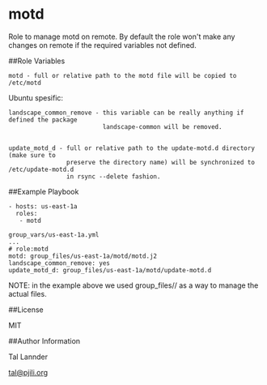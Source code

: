 # motd

Role to manage motd on remote. By default the role won't make any changes on remote
if the required variables not defined.


##Role Variables

```
motd - full or relative path to the motd file will be copied to /etc/motd
```


Ubuntu spesific:

```
landscape_common_remove - this variable can be really anything if defined the package
                          landscape-common will be removed.


update_motd_d - full or relative path to the update-motd.d directory (make sure to
                preserve the directory name) will be synchronized to /etc/update-motd.d
                in rsync --delete fashion.
```



##Example Playbook

```
- hosts: us-east-1a
  roles:
   - motd
```

```
group_vars/us-east-1a.yml
...
# role:motd
motd: group_files/us-east-1a/motd/motd.j2
landscape_common_remove: yes
update_motd_d: group_files/us-east-1a/motd/update-motd.d
```

NOTE: in the example above we used group_files/<group>/<role-name> as a way to manage
      the actual files.


##License

MIT


##Author Information

Tal Lannder

tal@pjili.org

